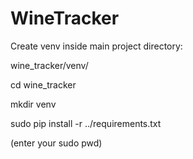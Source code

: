 # WineTracker

Create venv inside main project directory:  

wine_tracker/venv/

cd wine_tracker

mkdir venv

sudo pip install -r ../requirements.txt

(enter your sudo pwd)

